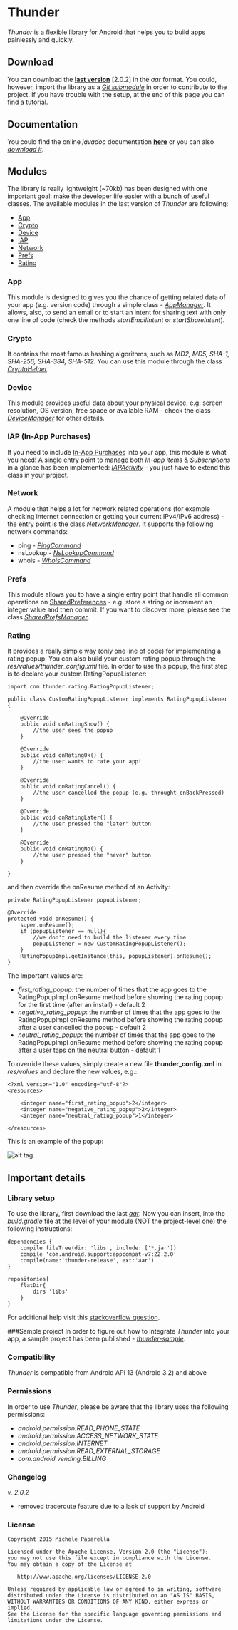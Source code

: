 # Thunder
*Thunder* is a flexible library for Android that helps you to build apps painlessly and quickly.

##  Download
You can download the [**last version**](https://github.com/michele-paparella/Thunder/releases/download/2.0.2_release/thunder_release_2_0_2.aar) [2.0.2] in the *aar* format. You could, however, import the library as a [*Git submodule*](https://git-scm.com/book/en/v2/Git-Tools-Submodules) in order to contribute to the project. If you have trouble with the setup, at the end of this page you can find a [tutorial](README.md#library-setup).

## Documentation
You could find the online *javadoc* documentation [**here**](http://michele-paparella.github.io/Thunder/) or you can also [*download it*](https://github.com/michele-paparella/Thunder/releases/download/2.0.2_release/javadoc_2_0_2.zip).

## Modules
The library is really lightweight (~70kb) has been designed with one important goal: make the developer life easier with a bunch of useful classes. The available modules in the last version of *Thunder* are following:

- [App](README.md#app)
- [Crypto](README.md#crypto)
- [Device](README.md#device)
- [IAP](README.md#iap-in-app-purchases)
- [Network](README.md#network)
- [Prefs](README.md#prefs)
- [Rating](README.md#rating)

### App
This module is designed to gives you the chance of getting related data of your app (e.g. version code) through a simple class - [*AppManager*](thunder/src/main/java/com/thunder/app/AppManager.java). It allows, also, to send an email or to start an intent for sharing text with only one line of code (check the methods *startEmailIntent* or *startShareIntent*).

### Crypto
It contains the most famous hashing algorithms, such as *MD2, MD5, SHA-1, SHA-256, SHA-384, SHA-512*. You can use this module through the class [*CryptoHelper*](thunder/src/main/java/com/thunder/crypto/CryptoHelper.java).

### Device
This module provides useful data about your physical device, e.g. screen resolution, OS version, free space or available RAM - check the class [*DeviceManager*](thunder/src/main/java/com/thunder/device/DeviceManager.java) for other details.

### IAP (In-App Purchases)
If you need to include [In-App Purchases](http://developer.android.com/google/play/billing/billing_overview.html) into your app, this module is what you need! A single entry point to manage both *In-app items* & *Subscriptions* in a glance has been implemented: [*IAPActivity*](thunder/src/main/java/com/thunder/iap/IAPActivity.java) - you just have to extend this class in your project.

### Network
A module that helps a lot for network related operations (for example checking internet connection or getting your current IPv4/IPv6 address) - the entry point is the class [*NetworkManager*](thunder/src/main/java/com/thunder/network/NetworkManager.java). It supports the following network commands:

- ping - [*PingCommand*](thunder/src/main/java/com/thunder/network/PingCommand.java)
- nsLookup - [*NsLookupCommand*](thunder/src/main/java/com/thunder/network/NsLookupCommand.java)
- whois - [*WhoisCommand*](thunder/src/main/java/com/thunder/network/WhoisCommand.java)

### Prefs
This module allows you to have a single entry point that handle all common operations on [SharedPreferences](http://developer.android.com/reference/android/content/SharedPreferences.html) - e.g. store a string or increment an integer value and then commit. If you want to discover more, please see the class [*SharedPrefsManager*](thunder/src/main/java/com/thunder/prefs/SharedPrefsManager.java).

### Rating
It provides a really simple way (only one line of code) for implementing a rating popup. You can also build your custom rating popup through the *res/values/thunder_config.xml* file. In order to use this popup, the first step is to declare your custom RatingPopupListener:

	import com.thunder.rating.RatingPopupListener;

	public class CustomRatingPopupListener implements RatingPopupListener {

  	  	@Override
  	  	public void onRatingShow() {
  	  	    //the user sees the popup
  	  	}

    	@Override
   		public void onRatingOk() {
       		//the user wants to rate your app!
    	}

    	@Override
    	public void onRatingCancel() {
        	//the user cancelled the popup (e.g. throught onBackPressed)
   		}

    	@Override
    	public void onRatingLater() {
        	//the user pressed the "later" button
    	}

    	@Override
    	public void onRatingNo() {
        	//the user pressed the "never" button
    	}

	}

and then override the onResume method of an Activity:

	private RatingPopupListener popupListener;

	@Override
    protected void onResume() {
        super.onResume();
        if (popupListener == null){
        	//we don't need to build the listener every time
       		popupListener = new CustomRatingPopupListener();
        }
        RatingPopupImpl.getInstance(this, popupListener).onResume();
    }

The important values are:

- *first_rating_popup*: the number of times that the app goes to the RatingPopupImpl onResume method before showing the rating popup for the first time (after an install) - default 2 
- *negative_rating_popup*: the number of times that the app goes to the RatingPopupImpl onResume method before showing the rating popup after a user cancelled the popup - default 2
- *neutral_rating_popup*: the number of times that the app goes to the RatingPopupImpl onResume method before showing the rating popup after a user taps on the neutral button - default 1

To override these values, simply create a new file **thunder_config.xml** in *res/values* and declare the new values, e.g.:

	<?xml version="1.0" encoding="utf-8"?>
	<resources>

    	<integer name="first_rating_popup">2</integer>
    	<integer name="negative_rating_popup">2</integer>
   		<integer name="neutral_rating_popup">1</integer>

	</resources>

This is an example of the popup:

![alt tag](doc/rating_popup.png)

## Important details

### Library setup
To use the library, first download the last [*aar*](README.md#download). Now you can insert, into the *build.gradle* file at the level of your module (NOT the project-level one) the following instructions:

	dependencies {
    	compile fileTree(dir: 'libs', include: ['*.jar'])
    	compile 'com.android.support:appcompat-v7:22.2.0'
    	compile(name:'thunder-release', ext:'aar')
	}
	
	repositories{
    	flatDir{
       		dirs 'libs'
    	}
	}
	
For additional help visit this [stackoverflow question](http://stackoverflow.com/questions/16682847/how-to-manually-include-external-aar-package-using-new-gradle-android-build-syst). 

###Sample project
In order to figure out how to integrate *Thunder* into your app, a sample project has been published - [*thunder-sample*](thunder-sample).

### Compatibility
*Thunder* is compatible from Android API 13 (Android 3.2) and above

### Permissions
In order to use *Thunder*, please be aware that the library uses the following permissions:

- *android.permission.READ_PHONE_STATE*
- *android.permission.ACCESS_NETWORK_STATE*
- *android.permission.INTERNET*
- *android.permission.READ_EXTERNAL_STORAGE*
- *com.android.vending.BILLING*

### Changelog

*v. 2.0.2*

- removed traceroute feature due to a lack of support by Android

### License
	Copyright 2015 Michele Paparella

	Licensed under the Apache License, Version 2.0 (the "License");
	you may not use this file except in compliance with the License.
	You may obtain a copy of the License at

	   http://www.apache.org/licenses/LICENSE-2.0

	Unless required by applicable law or agreed to in writing, software
	distributed under the License is distributed on an "AS IS" BASIS,
	WITHOUT WARRANTIES OR CONDITIONS OF ANY KIND, either express or implied.
	See the License for the specific language governing permissions and
	limitations under the License.

